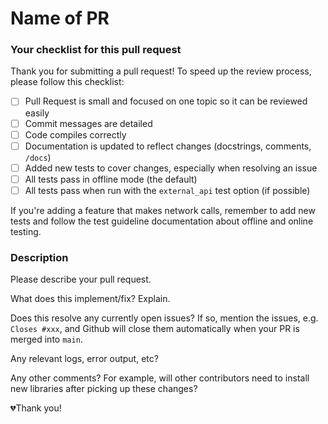 # Name of PR

### Your checklist for this pull request
Thank you for submitting a pull request! To speed up the review process, please follow this checklist:

- [ ] Pull Request is small and focused on one topic so it can be reviewed easily 
- [ ] Commit messages are detailed
- [ ] Code compiles correctly
- [ ] Documentation is updated to reflect changes (docstrings, comments, `/docs`)
- [ ] Added new tests to cover changes, especially when resolving an issue
- [ ] All tests pass in offline mode (the default)
- [ ] All tests pass when run with the `external_api` test option (if possible)

If you're adding a feature that makes network calls, remember to add new tests and 
follow the test guideline documentation about offline and online testing. 

### Description
Please describe your pull request.

What does this implement/fix? Explain.

Does this resolve any currently open issues? 
If so, mention the issues, e.g. `Closes #xxx`, and Github will close them automatically
when your PR is merged into `main`.

Any relevant logs, error output, etc?

Any other comments? For example, will other contributors need to install new libraries
after picking up these changes?

💔Thank you!